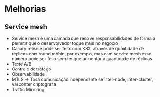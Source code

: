 # Melhorias

## Service mesh

- Service mesh é uma camada que resolve responsabilidades de forma a permitir que o desenvolvedor foque mais no negócio
- Canary release pode ser feito com K8S, através de quantidade de réplicas com round robbin, por exemplo, mas com service mesh esse número pode ser feito sem ter que aumentar a quantidade de réplicas
- Teste A/B
- Controle de tráfego
- Observabilidade
- MTLS -> Toda comunicação independente se inter-node, inter-cluster, vai conter criptografia
- Traffic Mirroring